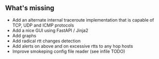 ## What's missing

- Add an alternate internal traceroute implementation that is capable of TCP, UDP and ICMP protocols
- Add a nice GUI using FastAPI / Jinja2
- Add graphs
- Add radical rtt changes detection
- Add alerts on above and on excessive rtts to any hop hosts
- Improve smokeping config file reader (see infile TODO)